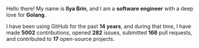 Hello there! My name is **Ilya Brin**, and I am a **software engineer** with a deep love for **Golang**.

I have been using GitHub for the past **14 years**, and during that time, I have made **5002** contributions, opened **282** issues, submitted **166** pull requests, and contributed to **17** open-source projects.
